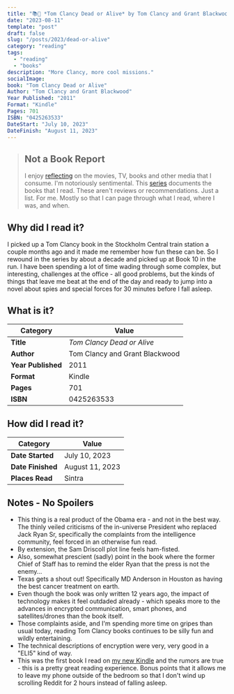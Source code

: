 ```yaml
---
title: "📚🛬 *Tom Clancy Dead or Alive* by Tom Clancy and Grant Blackwood"
date: "2023-08-11"
template: "post"
draft: false
slug: "/posts/2023/dead-or-alive"
category: "reading"
tags:
  - "reading"
  - "books"
description: "More Clancy, more cool missions."
socialImage:
book: "Tom Clancy Dead or Alive"
Author: "Tom Clancy and Grant Blackwood"
Year Published: "2011"
Format: "Kindle"
Pages: 701
ISBN: "0425263533"
DateStart: "July 10, 2023"
DateFinish: "August 11, 2023"
---
```


> ## Not a Book Report
> I enjoy [reflecting](https://blog.samrhea.com/posts/2019/analyze-media-habits) on the movies, TV, books and other media that I consume. I'm notoriously sentimental. This [series](https://blog.samrhea.com/category/walkthrough) documents the books that I read. These aren't reviews or recommendations. Just a list. For me. Mostly so that I can page through what I read, where I was, and when.

## Why did I read it?
I picked up a Tom Clancy book in the Stockholm Central train station a couple months ago and it made me remember how fun these can be. So I rewound in the series by about a decade and picked up at Book 10 in the run. I have been spending a lot of time wading through some complex, but interesting, challenges at the office - all good problems, but the kinds of things that leave me beat at the end of the day and ready to jump into a novel about spies and special forces for 30 minutes before I fall asleep.

## What is it?
|Category|Value|
|---|---|
|**Title**|*Tom Clancy Dead or Alive*|
|**Author**|Tom Clancy and Grant Blackwood|
|**Year Published**|2011|
|**Format**|Kindle|
|**Pages**|701|
|**ISBN**|0425263533|

## How did I read it?
|Category|Value|
|---|---|
|**Date Started**|July 10, 2023|
|**Date Finished**|August 11, 2023|
|**Places Read**|Sintra|

## Notes - No Spoilers
* This thing is a real product of the Obama era - and not in the best way. The thinly veiled criticisms of the in-universe President who replaced Jack Ryan Sr, specifically the complaints from the intelligence community, feel forced in an otherwise fun read.
* By extension, the Sam Driscoll plot line feels ham-fisted.
* Also, somewhat prescient (sadly) point in the book where the former Chief of Staff has to remind the elder Ryan that the press is not the enemy...
* Texas gets a shout out! Specifically MD Anderson in Houston as having the best cancer treatment on earth.
* Even though the book was only written 12 years ago, the impact of technology makes it feel outdaded already - which speaks more to the advances in encrypted communication, smart phones, and satellites/drones than the book itself.
* Those complaints aside, and I'm spending more time on gripes than usual today, reading Tom Clancy books continues to be silly fun and wildly entertaining.
* The technical descriptions of encryption were very, very good in a "ELI5" kind of way.
* This was the first book I read on [my new Kindle](https://blog.samrhea.com/posts/2023/kindle) and the rumors are true - this is a pretty great reading experience. Bonus points that it allows me to leave my phone outside of the bedroom so that I don't wind up scrolling Reddit for 2 hours instead of falling asleep.